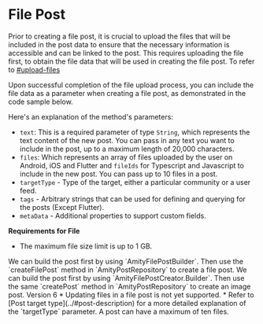 # File Post

Prior to creating a file post, it is crucial to upload the files that will be included in the post data to ensure that the necessary information is accessible and can be linked to the post. This requires uploading the file first, to obtain the file data that will be used in creating the file post. To refer to [#upload-files](../../../core-concepts/files-images-and-videos/file.md#upload-files "mention")

Upon successful completion of the file upload process, you can include the file data as a parameter when creating a file post, as demonstrated in the code sample below.

Here's an explanation of the method's parameters:

* `text`: This is a required parameter of type `String`, which represents the text content of the new post. You can pass in any text you want to include in the post, up to a maximum length of 20,000 characters.
* `files`: Which represents an array of files uploaded by the user on Android, iOS and Flutter and `fileIds` for Typescript and Javascript to include in the new post. You can pass up to 10 files in a post.
* `targetType` - Type of the target, either a particular community or a user feed.
* `tags` - Arbitrary strings that can be used for defining and querying for the posts (Except Flutter).
* `metaData` - Additional properties to support custom fields.

**Requirements for File**

* The maximum file size limit is up to 1 GB.

<Tabs>
<Tab title="iOS">
We can build the post first by using `AmityFilePostBuilder`. Then use the `createFilePost` method in `AmityPostRepository` to create a file post.

<Embed url="https://gist.github.com/amythee/36c78812a3c17917f15c99e0b0c014e6" />
</Tab>

<Tab title="Android">
We can build the post first by using `AmityFilePostCreator.Builder`. Then use the same `createPost` method in `AmityPostRepository` to create an image post.

<Embed url="https://gist.github.com/amythee/14b4c1493117c6b55e4018dbb17efe1b#file-amitypostfilecreation-kt" />
</Tab>

<Tab title="JavaScript">
<Embed url="https://gist.github.com/amythee/073b1f78add7b0ab5890148f87a93c01#file-createimagepost-js" />
</Tab>

<Tab title="TypeScript">
Version 6

<Embed url="https://gist.github.com/ee133f379abcf710624f9466fd78a76b" />
</Tab>

<Tab title="Flutter">
<Embed url="https://gist.github.com/amythee/bd5a3d58f619c5fc89438b5a3ce33618#file-amitypostfilecreation-dart" />

<Hint style="info">
* Updating files in a file post is not yet supported.
* Refer to [Post target type](../#post-description) for a more detailed explanation of the `targetType` parameter.
</Hint>
</Tab>
</Tabs>

<Hint style="info">
A post can have a maximum of ten files.
</Hint>